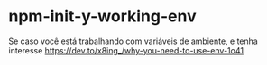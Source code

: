 # npm-init-y-working-env

Se caso você está trabalhando com variáveis de ambiente, e tenha interesse https://dev.to/x8ing_/why-you-need-to-use-env-1o41
